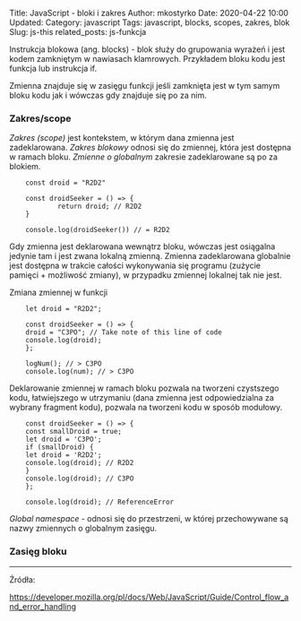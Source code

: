 Title: JavaScript - bloki i zakres
Author: mkostyrko
Date: 2020-04-22 10:00
Updated:
Category: javascript
Tags: javascript, blocks, scopes, zakres, blok
Slug: js-this
related_posts: js-funkcja

Instrukcja blokowa (ang. blocks) - blok służy do grupowania wyrażeń i jest kodem zamkniętym w nawiasach klamrowych. Przykładem bloku kodu jest funkcja lub instrukcja if.

Zmienna znajduje się w zasięgu funkcji jeśli zamknięta jest w tym samym bloku kodu jak i wówczas gdy znajduje się po za nim.

### Zakres/scope

*Zakres (scope)* jest kontekstem, w którym dana zmienna jest zadeklarowana.
*Zakres blokowy* odnosi się do zmiennej, która jest dostępna w ramach bloku.
*Zmienne o globalnym* zakresie zadeklarowane są po za blokiem.

        const droid = "R2D2"

        const droidSeeker = () => {
                return droid; // R2D2
        }

        console.log(droidSeeker()) // = R2D2

Gdy zmienna jest deklarowana wewnątrz bloku, wówczas jest osiągalna jedynie tam i jest zwana lokalną zmienną. Zmienna zadeklarowana globalnie jest dostępna w trakcie całości wykonywania się programu (zużycie pamięci + możliwość zmiany), w przypadku zmiennej lokalnej tak nie jest.

Zmiana zmiennej w funkcji

        let droid = "R2D2";

        const droidSeeker = () => {
        droid = "C3PO"; // Take note of this line of code
        console.log(droid);
        };

        logNum(); // > C3PO
        console.log(num); // > C3PO

Deklarowanie zmiennej w ramach bloku pozwala na tworzeni czystszego kodu, łatwiejszego w utrzymaniu (dana zmienna jest odpowiedzialna za wybrany fragment kodu), pozwala na tworzeni kodu w sposób modułowy.

        const droidSeeker = () => {
        const smallDroid = true;
        let droid = 'C3PO'; 
        if (smallDroid) {
        let droid = 'R2D2';
        console.log(droid); // R2D2
        }
        console.log(droid); // C3PO
        };

        console.log(droid); // ReferenceError

*Global namespace* - odnosi się do przestrzeni, w której przechowywane są nazwy zmiennych o globalnym zasięgu.

### Zasięg bloku



---

Źródła:

https://developer.mozilla.org/pl/docs/Web/JavaScript/Guide/Control_flow_and_error_handling





